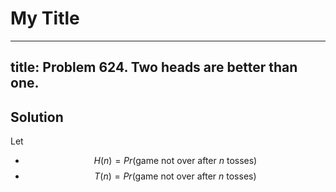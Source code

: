 # My Title

---
title: Problem 624. Two heads are better than one.
---

<script src="https://cdn.mathjax.org/mathjax/latest/MathJax.js?config=TeX-AMS-MML_HTMLorMML" type="text/javascript"></script>


## Solution

Let
- $$H(n) = Pr(\text{game not over after } n \text{ tosses})$$
- $$T(n) = Pr(\text{game not over after } n \text{ tosses})$$
